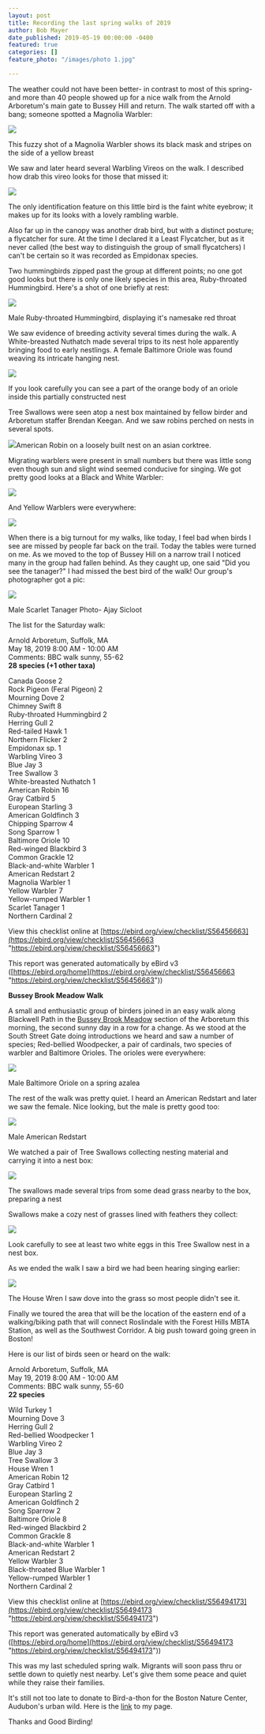 ```yaml
---
layout: post
title: Recording the last spring walks of 2019
author: Bob Mayer
date_published: 2019-05-19 00:00:00 -0400
featured: true
categories: []
feature_photo: "/images/photo 1.jpg"

---
```

The weather could not have been better- in contrast to most of this spring- and more than 40 people showed up for a nice walk from the Arnold Arboretum's main gate to Bussey Hill and return.  The walk started off with a bang; someone spotted a Magnolia Warbler:

![](/images/P1060467.jpg)

This fuzzy shot of a Magnolia Warbler shows its black mask and stripes on the side of a yellow breast

We saw and later heard several Warbling Vireos on the walk.  I described how drab this vireo looks for those that missed it:

![](/images/P1130291.jpg)

The only identification feature on this little bird is the faint white eyebrow; it makes up for its looks with a lovely rambling warble.

Also far up in the canopy was another drab bird, but with a distinct posture; a flycatcher for sure.  At the time I declared it a Least Flycatcher, but as it never called (the best way to distinguish the group of small flycatchers) I can't be certain so it was recorded as Empidonax species.

Two hummingbirds zipped past the group at different points; no one got good looks but there is only one likely species in this area, Ruby-throated Hummingbird.  Here's a shot of one briefly at rest:

![](/images/P1190565.jpg)

Male Ruby-throated Hummingbird, displaying it's namesake red throat

We saw evidence of breeding activity several times during the walk.  A White-breasted Nuthatch made several trips to its nest hole apparently bringing food to early nestlings.  A female Baltimore Oriole was found weaving its intricate hanging nest.

![](/images/P1070721.jpg)

If you look carefully you can see a part of the orange body of an oriole inside this partially constructed nest

Tree Swallows were seen atop a nest box maintained by fellow birder and Arboretum staffer Brendan Keegan.  And we saw robins perched on nests in several spots.

![](/images/P1070892.jpg)American Robin on a loosely built nest on an asian corktree.

Migrating warblers were present in small numbers but there was little song even though sun and slight wind seemed conducive for singing.  We got pretty good looks at a Black and White Warbler:

![](/images/P1070799.jpg)

And Yellow Warblers were everywhere:

![](/images/P1080522_1.jpg)

When there is a big turnout for my walks, like today, I feel bad when birds I see are missed by people far back on the trail.  Today the tables were turned on me.   As we moved to the top of Bussey Hill on a narrow trail I noticed many in the group had fallen behind. As they caught up, one said "Did you see the tanager?"  I had missed the best bird of the walk!  Our group's photographer got a pic:

![](/images/tanager.jpg)

Male Scarlet Tanager   Photo- Ajay Sicloot

The list for the Saturday walk:

Arnold Arboretum, Suffolk, MA  
May 18, 2019 8:00 AM - 10:00 AM  
Comments: BBC walk sunny, 55-62  
**28 species (+1 other taxa)**

Canada Goose 2  
Rock Pigeon (Feral Pigeon) 2  
Mourning Dove 2  
Chimney Swift 8  
Ruby-throated Hummingbird 2  
Herring Gull 2  
Red-tailed Hawk 1  
Northern Flicker 2  
Empidonax sp. 1  
Warbling Vireo 3  
Blue Jay 3  
Tree Swallow 3  
White-breasted Nuthatch 1  
American Robin 16  
Gray Catbird 5  
European Starling 3  
American Goldfinch 3  
Chipping Sparrow 4  
Song Sparrow 1  
Baltimore Oriole 10  
Red-winged Blackbird 3  
Common Grackle 12  
Black-and-white Warbler 1  
American Redstart 2  
Magnolia Warbler 1  
Yellow Warbler 7  
Yellow-rumped Warbler 1  
Scarlet Tanager 1  
Northern Cardinal 2

View this checklist online at [https://ebird.org/view/checklist/S56456663](https://ebird.org/view/checklist/S56456663 "https://ebird.org/view/checklist/S56456663")

This report was generated automatically by eBird v3 ([https://ebird.org/home](https://ebird.org/view/checklist/S56456663 "https://ebird.org/view/checklist/S56456663"))

**Bussey Brook Meadow Walk**

A small and enthusiastic group of birders joined in an easy walk along Blackwell Path in the [Bussey Brook Meadow](https://www.arbotopia.com/2019/04/16/bussey-brook-meadow-and-the-arboretum-park-conservancy.html) section of the Arboretum this morning, the second sunny day in a row for a change. As we stood at the South Street Gate doing introductions we heard and saw a number of species; Red-bellied Woodpecker, a pair of cardinals, two species of warbler and Baltimore Orioles. The orioles were everywhere:

![](/images/P1070874.jpg)

Male Baltimore Oriole on a spring azalea

The rest of the walk was pretty quiet.  I heard an American Redstart and later we saw the female.  Nice looking, but the male is pretty good too:

![](/images/P1070670.jpg)

Male American Redstart

We watched a pair of Tree Swallows collecting nesting material and carrying it into a nest box:

![](/images/P1020560.jpg)

The swallows made several trips from some dead grass nearby to the box, preparing a nest

Swallows make a cozy nest of grasses lined with feathers they collect:

![](/images/P1020588.jpg)

Look carefully to see at least two white eggs in this Tree Swallow nest in a nest box.

As we ended the walk I saw a bird we had been hearing singing earlier:

![](/images/P1050105.jpg)

The House Wren I saw dove into the grass so most people didn't see it.

Finally we toured the area that will be the location of the eastern end of a walking/biking  path that will connect Roslindale with the Forest Hills MBTA Station, as well as the Southwest Corridor.  A big push toward going green in Boston!

Here is our list of birds seen or heard on the walk:

Arnold Arboretum, Suffolk, MA  
May 19, 2019 8:00 AM - 10:00 AM  
Comments: BBC walk sunny, 55-60  
**22 species**

Wild Turkey 1  
Mourning Dove 3  
Herring Gull 2  
Red-bellied Woodpecker 1  
Warbling Vireo 2  
Blue Jay 3  
Tree Swallow 3  
House Wren 1  
American Robin 12  
Gray Catbird 1  
European Starling 2  
American Goldfinch 2  
Song Sparrow 2  
Baltimore Oriole 8  
Red-winged Blackbird 2  
Common Grackle 8  
Black-and-white Warbler 1  
American Redstart 2  
Yellow Warbler 3  
Black-throated Blue Warbler 1  
Yellow-rumped Warbler 1  
Northern Cardinal 2

View this checklist online at [https://ebird.org/view/checklist/S56494173](https://ebird.org/view/checklist/S56494173 "https://ebird.org/view/checklist/S56494173")

This report was generated automatically by eBird v3 ([https://ebird.org/home](https://ebird.org/view/checklist/S56494173 "https://ebird.org/view/checklist/S56494173"))

This was my last scheduled spring walk. Migrants will soon pass thru or  settle down to quietly nest nearby.  Let's give them some peace and quiet while they raise their families.

It's still not too late to donate to Bird-a-thon for the Boston Nature Center, Audubon's urban wild. Here is the [link](https://tinyurl.com/y67rsjk6) to my page.

Thanks and Good Birding!
